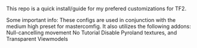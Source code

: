 This repo is a quick install/guide for my prefered customizations for TF2.

Some important info:
These configs are used in conjunction with the medium high preset for mastercomfig. It also utilizes the following addons:
Null-cancelling movement
No Tutorial
Disable Pyroland textures, and
Transparent Viewmodels

